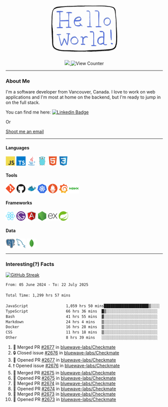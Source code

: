 <div align="center">
    <img src="./img/hello_world.webp" height="200px" width="">
    <div>
        <a href="https://www.linkedin.com/in/ajhollid">
            <img src="https://img.shields.io/badge/LinkedIn-blue"/>
        </a>
        <img src="https://komarev.com/ghpvc/?username=ajhollid&color=yellow" alt="View Counter">
    </div>
</div>

---

### About Me

I'm a software developer from Vancouver, Canada. I love to work on web applications and I'm most at home on the backend, but I'm ready to jump in on the full stack.

You can find me here: [![Linkedin Badge](https://img.shields.io/badge/-ajhollid-blue?style=flat&logo=Linkedin&logoColor=white)](https://www.linkedin.com/in/ajhollid)

Or

[Shoot me an email](mailto:ajhollid@gmail.com)

---

#### Languages

<div>
    <img src="./img/devicons/javascript-original.svg" width=30 height=30 alt="JavaScript">
    <img src="/img/devicons/typescript-original.svg" width=30 height=30 alt="TypeScript">
    <img src="./img/devicons/java-original.svg" width=30 height=30 alt="Java">
    <img src="./img/devicons/go-original.svg" width=30 height=30 alt="Golang">
    <img src="./img/devicons/html5-original.svg" width=30 height=30 alt="HTML 5">
    <img src="./img/devicons/css3-original.svg" width=30 height=30 alt="CSS 3">
</div>

#### Tools

<div>
    <img src="./img/devicons/git-original.svg" width=30 height=30 alt="Git">
    <img src="./img/devicons/github-original.svg" width=30 height=30 alt="Github">
    <img src="./img/devicons/docker-original.svg" width=30 
    height=30 alt="Docker">
    <img src="./img/devicons/kubernetes-original.svg" width=30 height=30 alt="K8">
    <img src="./img/devicons/prometheus-original.svg" width=30 height=30 alt="Prometheus">
    <img src="./img/devicons/grafana-original.svg" width=30 height=30 alt="Grafana">
    <img src="./img/devicons/nginx-original.svg" width=30 height=30 alt="Nginx">
</div>

#### Frameworks

<div>
    <img src="./img/devicons/react-original.svg" width=30 height=30 alt="React">
    <img src="./img/devicons/gatsby-original.svg" width=30 height=30 alt="Gatsby">
    <img src="./img/devicons/angularjs-original.svg" width=30 height=30 alt="AngularJS">
    <img src="./img/devicons/nodejs-original.svg" width=30 height=30 alt="NodeJS">
    <img src="./img/devicons/express-original.svg" width=30 height=30 alt="Express">
    <img src="./img/devicons/spring-original.svg" width=30 height=30 alt="Spring">
</div>

#### Data

<div>
    <img src="./img/devicons/postgresql-original.svg" width=30 height=30 alt="Postgresql">
    <img src="./img/devicons/mysql-original.svg" width=30 height=30 alt="Mysql">
    <img src="./img/devicons/mongodb-original.svg" width=30 height=30 alt="MongoDB">
</div>

---

### Interesting(?) Facts

[![GitHub Streak](http://github-readme-streak-stats.herokuapp.com?user=ajhollid)](https://git.io/streak-stats)

 <!--START_SECTION:waka-->

```txt
From: 05 June 2024 - To: 22 July 2025

Total Time: 1,299 hrs 57 mins

JavaScript                 1,059 hrs 50 mins████████████████████▒░░░░   80.99 %
TypeScript                 66 hrs 36 mins  █▒░░░░░░░░░░░░░░░░░░░░░░░   05.09 %
Bash                       41 hrs 55 mins  ▓░░░░░░░░░░░░░░░░░░░░░░░░   03.20 %
Markdown                   24 hrs 4 mins   ▒░░░░░░░░░░░░░░░░░░░░░░░░   01.84 %
Docker                     16 hrs 28 mins  ▒░░░░░░░░░░░░░░░░░░░░░░░░   01.26 %
CSS                        11 hrs 18 mins  ▒░░░░░░░░░░░░░░░░░░░░░░░░   00.86 %
Other                      8 hrs 39 mins   ░░░░░░░░░░░░░░░░░░░░░░░░░   00.66 %
```

<!--END_SECTION:waka-->


<!--START_SECTION:activity-->
1. 🎉 Merged PR [#2677](https://github.com/bluewave-labs/Checkmate/pull/2677) in [bluewave-labs/Checkmate](https://github.com/bluewave-labs/Checkmate)
2. 🔒 Closed issue [#2676](https://github.com/bluewave-labs/Checkmate/issues/2676) in [bluewave-labs/Checkmate](https://github.com/bluewave-labs/Checkmate)
3. 💪 Opened PR [#2677](https://github.com/bluewave-labs/Checkmate/pull/2677) in [bluewave-labs/Checkmate](https://github.com/bluewave-labs/Checkmate)
4. ❗ Opened issue [#2676](https://github.com/bluewave-labs/Checkmate/issues/2676) in [bluewave-labs/Checkmate](https://github.com/bluewave-labs/Checkmate)
5. 🎉 Merged PR [#2675](https://github.com/bluewave-labs/Checkmate/pull/2675) in [bluewave-labs/Checkmate](https://github.com/bluewave-labs/Checkmate)
6. 💪 Opened PR [#2675](https://github.com/bluewave-labs/Checkmate/pull/2675) in [bluewave-labs/Checkmate](https://github.com/bluewave-labs/Checkmate)
7. 🎉 Merged PR [#2674](https://github.com/bluewave-labs/Checkmate/pull/2674) in [bluewave-labs/Checkmate](https://github.com/bluewave-labs/Checkmate)
8. 💪 Opened PR [#2674](https://github.com/bluewave-labs/Checkmate/pull/2674) in [bluewave-labs/Checkmate](https://github.com/bluewave-labs/Checkmate)
9. 🎉 Merged PR [#2673](https://github.com/bluewave-labs/Checkmate/pull/2673) in [bluewave-labs/Checkmate](https://github.com/bluewave-labs/Checkmate)
10. 💪 Opened PR [#2673](https://github.com/bluewave-labs/Checkmate/pull/2673) in [bluewave-labs/Checkmate](https://github.com/bluewave-labs/Checkmate)
<!--END_SECTION:activity-->
